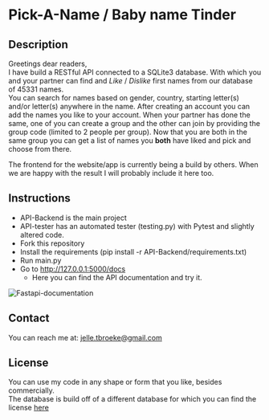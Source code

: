 # Pick-A-Name / Baby name Tinder

## Description

Greetings dear readers,\
I have build a RESTful API connected to a SQLite3 database. With which you and your partner can find and *Like* / *Dislike* first names from our database of 45331 names.\
You can search for names based on gender, country, starting letter(s) and/or letter(s) anywhere in the name. After creating an account you can add the names you like to your account. When your partner has done the same, one of you can create a group and the other can join by providing the group code (limited to 2 people per group). Now that you are both in the same group you can get a list of names you **both** have liked and pick and choose from there.

The frontend for the website/app is currently being a build by others. When we are happy with the result I will probably include it here too.

## Instructions

* API-Backend is the main project
* API-tester has an automated tester (testing.py) with Pytest and slightly altered code.
* Fork this repository
* Install the requirements (pip install -r API-Backend/requirements.txt)
* Run main.py
* Go to <http://127.0.0.1:5000/docs>
  * Here you can find the API documentation and try it.

![Fastapi-documentation](https://github.com/Roads-Deelnemer/Pick-A-Name/blob/main/API-Backend/static/fastapidocs.png?raw=true)

## Contact

You can reach me at: <jelle.tbroeke@gmail.com>

## License

You can use my code in any shape or form that you like, besides commercially.\
The database is build off of a different database for which you can find the license [here](https://github.com/MatthiasWinkelmann/firstname-database)
